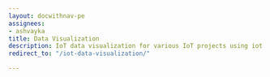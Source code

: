 ```yaml
---
layout: docwithnav-pe
assignees:
- ashvayka
title: Data Visualization
description: IoT data visualization for various IoT projects using iot dashboards, dashboard widgets and real-time charts
redirect_to: "/iot-data-visualization/"

---
```


